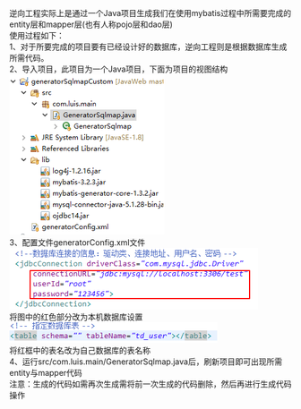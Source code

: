 逆向工程实际上是通过一个Java项目生成我们在使用mybatis过程中所需要完成的entity层和mapper层(也有人称pojo层和dao层)  
使用过程如下：  
1、对于所要完成的项目要有已经设计好的数据库，逆向工程则是根据数据库生成所需代码。  
2、导入项目，此项目为一个Java项目，下面为项目的视图结构  
![](/images/project_structure.png)  
3、配置文件generatorConfig.xml文件  
![](/images/project_mysql.png)  
将图中的红色部分改为本机数据库设置  
![](/images/project_add_table.png)  
将红框中的表名改为自己数据库的表名称  
4、运行src/com.luis.main/GeneratorSqlmap.java后，刷新项目即可出现所需entity与mapper代码  
注意：生成的代码如需再次生成需将前一次生成的代码删除，然后再进行生成代码操作  

